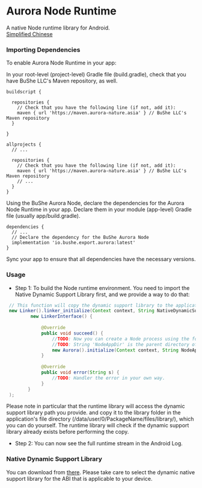 # Aurora Node Runtime
A native Node runtime library for Android.  
[Simplified Chinese](https://https://github.com/BuShe-LLC/NodeAurora/tree/main/RADEME_CN.md)  

### Importing Dependencies
To enable Aurora Node Runtime in your app:

In your root-level (project-level) Gradle file (build.gradle), check that you have BuShe LLC's Maven repository, as well.

```
buildscript {

  repositories {
    // Check that you have the following line (if not, add it):
    maven { url 'https://maven.aurora-nature.asia' } // BuShe LLC's Maven repository
  }

}

allprojects {
  // ...

  repositories {
    // Check that you have the following line (if not, add it):
    maven { url 'https://maven.aurora-nature.asia' } // BuShe LLC's Maven repository
    // ...
  }
}
```  
Using the BuShe Aurora Node, declare the dependencies for the Aurora Node Runtime in your app. Declare them in your module (app-level) Gradle file (usually app/build.gradle).

```
dependencies {
  // ...
  // Declare the dependency for the BuShe Aurora Node
  implementation 'io.bushe.export.aurora:latest'
}
```

Sync your app to ensure that all dependencies have the necessary versions.

### Usage
- Step 1: To build the Node runtime environment. You need to import the Native Dynamic Support Library first, and we provide a way to do that:
```java
 // This function will copy the dynamic support library to the application file directory to gain execution access.
 new Linker().linker_initialize(Context context, String NativeDynamicSupportLibraryPath,
         new LinkerInterface() {
         
             @Override
             public void succeed() {
                 //TODO: Now you can create a Node process using the following function.
                 //TODO: String 'NodeAppDir' is the parent directory of your Node application, and Runtime will try to run NodeAppDir/index.js.
                 new Aurora().initialize(Context context, String NodeAppDir);
             }
             
             @Override
             public void error(String s) {
                 //TODO: Handler the error in your own way.
             }
        }
 );
```
Please note in particular that the runtime library will access the dynamic support library path you provide. and copy it to the library folder in the application's file directory (/data/user/0/PackageName/files/library/), which you can do yourself. The runtime library will check if the dynamic support library already exists before performing the copy.          

- Step 2: You can now see the full runtime stream in the Android Log.  

### Native Dynamic Support Library
You can download from [there](https://github.com/BuShe-LLC/NodeAurora/tree/main/NativeSupport).
Please take care to select the dynamic native support library for the ABI that is applicable to your device.
